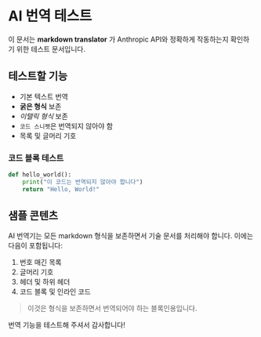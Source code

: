 # AI 번역 테스트

이 문서는 **markdown translator** 가 Anthropic API와 정확하게 작동하는지 확인하기 위한 테스트 문서입니다.

## 테스트할 기능

- 기본 텍스트 번역
- **굵은 형식** 보존
- *이탤릭 형식* 보존
- `코드 스니펫`은 번역되지 않아야 함
- 목록 및 글머리 기호

### 코드 블록 테스트

```python
def hello_world():
    print("이 코드는 번역되지 않아야 합니다")
    return "Hello, World!"
```

## 샘플 콘텐츠

AI 번역기는 모든 markdown 형식을 보존하면서 기술 문서를 처리해야 합니다. 이에는 다음이 포함됩니다:

1. 번호 매긴 목록
2. 글머리 기호
3. 헤더 및 하위 헤더
4. 코드 블록 및 인라인 코드

> 이것은 형식을 보존하면서 번역되어야 하는 블록인용입니다.

번역 기능을 테스트해 주셔서 감사합니다!
